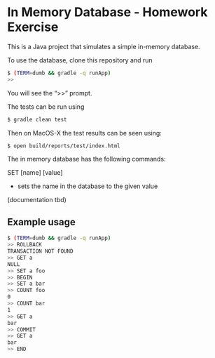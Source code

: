 # In Memory Database - Homework Exercise

This is a Java project that simulates a simple in-memory database.

To use the database, clone this repository and run

```bash
$ (TERM=dumb && gradle -q runApp)
>> 
```

You will see the “\>\>” prompt.

The tests can be run using
```bash
$ gradle clean test
```

Then on MacOS-X the test results can be seen using:
```bash
$ open build/reports/test/index.html
```

The in memory database has the following commands:

SET \[name\] \[value\]
* sets the name in the database to the given value

(documentation tbd)


## Example usage
```bash
$ (TERM=dumb && gradle -q runApp)
>> ROLLBACK
TRANSACTION NOT FOUND
>> GET a
NULL
>> SET a foo
>> BEGIN
>> SET a bar
>> COUNT foo
0
>> COUNT bar
1
>> GET a
bar
>> COMMIT
>> GET a
bar
>> END
```
